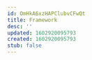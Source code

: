 ```yaml
---
id: OmHkA6xzHAPClubvCFwQt
title: Framework
desc: ''
updated: 1602920095793
created: 1602920095793
stub: false
---
```



